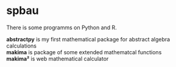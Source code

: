 # spbau

There is some programms on Python and R.

**abstractpy** is my first mathematical package for abstract algebra calculations  
**makima** is package of some extended mathematcal functions  
**makima²** is web mathematical calculator  

